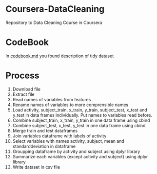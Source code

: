 # Coursera-DataCleaning
Repository to Data Cleaning Course in Coursera

CodeBook
========
In [codebook.md](https://github.com/dechontaduro/Coursera-DataCleaning/blob/master/CodeBook.md) you found description of tidy dataset

Process
=======
1. Download file
2. Extract file
3. Read names of variables from features
4. Rename names of variables to more comprensible names
5. Load activity, subject_train, x_train, y_train, subject_test, x_test and y_test in data frames individually. Put names to variables read before.
6. Combine subject_train, x_train, y_train in one data frame using cbind
7. Combine subject_test, x_test, y_test in one data frame using cbind
8. Merge train and test dataframes
9. Join variables dataframe with labels of activity
10. Select variables with names activity, subject, mean and standarddeviation in dataframe
11. Groupping dataframe by activity and subject using dplyr library
12. Summarize each variables (except activity and subject) using dplyr library
13. Write dataset in csv file 